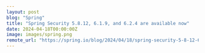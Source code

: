 ```yaml
---
layout: post
blog: "Spring"
title: "Spring Security 5.8.12, 6.1.9, and 6.2.4 are available now"
date: 2024-04-18T00:00:00Z
image: images/spring.png
remote_url: "https://spring.io/blog/2024/04/18/spring-security-5-8-12-6-1-9-and-6-2-4-are-available-now"
---
```


